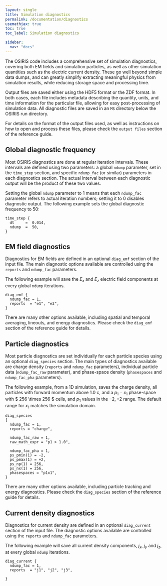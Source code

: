 ```yaml
---
layout: single
title: Simulation diagnostics
permalink: /documentation/diagnostics
usemathjax: true
toc: true
toc_label: Simulation diagnostics

sidebar:
  nav: "docs"
---
```


The OSIRIS code includes a comprehensive set of simulation diagnostics, covering both EM fields and simulation particles, as well as other simulation quantities such as the electric current density. These go well beyond simple data dumps, and can greatly simplify extracting meaningful physics from simulation results, while reducing storage space and processing time.

Output files are saved either using the HDF5 format or the ZDF format. In both cases, each file includes metadata describing the quantity, units, and time information for the particular file, allowing for easy post-processing of simulation data. All diagnostic files are saved in an `MS` directory below the OSIRIS run directory.

For details on the format of the output files used, as well as instructions on how to open and process these files, please check the `output files` section of the reference guide.

## Global diagnostic frequency

Most OSIRIS diagnostics are done at regular iteration intervals. These intervals are defined using two parameters: a global `ndump` parameter, set in the `time_step` section, and specific `ndump_fac` (or similar) parameters in each diagnostics section. The actual interval between each diagnostic output will be the product of these two values.

Setting the global `ndump` parameter to 1 means that each `ndump_fac` parameter refers to actual iteration numbers; setting it to 0 disables diagnostic output. The following example sets the global diagnostic frequency to 50:

```text
time_step {
  dt     =  0.014,
  ndump  =  50,
}
```

## EM field diagnostics

Diagnostics for EM fields are defined in an optional `diag_emf` section of the input file. The main diagnostic options available are controlled using the `reports` and `ndump_fac` parameters.

The following example will save the $E_x$ and $E_z$ electric field components at every global `ndump` iterations.

```text
diag_emf {
  ndump_fac = 1,
  reports  = "e1", "e3", 
}
```

There are many other options available, including spatial and temporal averaging, lineouts, and energy diagnostics. Please check the `diag_emf` section of the reference guide for details.

## Particle diagnostics

Most particle diagnostics are set individually for each particle species using an optional `diag_species` section. The main types of diagnostics available are charge density (`reports` and `ndump_fac` parameters), individual particle data (`ndump_fac_raw` parameter), and phase-space density (`phasespaces` and `ndump_fac_pha` parameters).

The following example, from a 1D simulation, saves the charge density, all particles with forward momentum above 1.0 c, and a $p_1 - x_1$ phase-space with $ 256 \times 256 $ cells, and $p_1$ values in the $-2,+2$ range. The default range for $x_1$ matches the simulation domain.

```text
diag_species 
{
  ndump_fac = 1,
  reports = "charge",

  ndump_fac_raw = 1,
  raw_math_expr = "p1 > 1.0",
  
  ndump_fac_pha = 1,
  ps_pmin(1) = -2,
  ps_pmax(1) = +2,
  ps_np(1) = 256,
  ps_nx(1) = 256,
  phasespaces = "p1x1",
}
```

There are many other options available, including particle tracking and energy diagnostics. Please check the `diag_species` section of the reference guide for details.

## Current density diagnostics

Diagnostics for current density are defined in an optional `diag_current` section of the input file. The diagnostic options available are controlled using the `reports` and `ndump_fac` parameters.

The following example will save all current density components, $j_x$, $j_y$ and $j_z$, at every global `ndump` iterations.

```text
diag_current {
  ndump_fac = 1,
  reports  = "j1", "j2", "j3",
  
}
```
